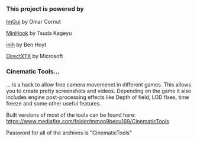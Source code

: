 ### This project is powered by
[ImGui](https://github.com/ocornut/imgui) by Omar Cornut

[MinHook](https://github.com/TsudaKageyu/minhook) by Tsuda Kageyu

[inih](https://github.com/benhoyt/inih) by Ben Hoyt

[DirectXTK](https://github.com/Microsoft/DirectXTK) by Microsoft

### Cinematic Tools...
... is a hack to allow free camera movemenet in different games. This allows you to create pretty screenshots and videos. Depending on the game it also includes engine post-processing effects like Depth of field, LOD fixes, time freeze and some other useful features.

Built versions of most of the tools can be found here:
https://www.mediafire.com/folder/tnmqo9becu169/CinematicTools

Password for all of the archives is "CinematicTools"
